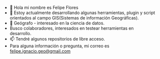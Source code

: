 - 👋 Hola mi nombre es Felipe Flores 
- 👀 Estoy actualmente desarrollando algunas herramientas, plugin y script orientados al campo GIS(Sistemas de información Geográficas).
- 🌱 Geógrafo - interesado en la ciencia de datos.
-   Busco colaboradores, interesados en testear herramientas en desarrollo.
- 📫 Tendré algunos repositorios de libre acceso.
- Para alguna información o pregunta, mi correo es felipe.ignacio.geo@gmail.com

